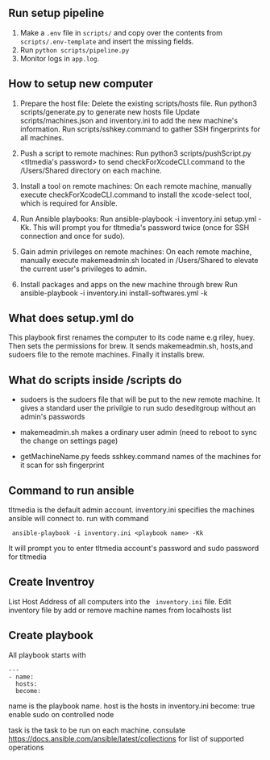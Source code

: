 ## Run setup pipeline
1. Make a `.env` file in `scripts/` and copy over the contents from `scripts/.env-template` and insert the missing fields.
2. Run `python scripts/pipeline.py`
3. Monitor logs in `app.log`.

## How to setup new computer
1. Prepare the host file:
    Delete the existing scripts/hosts file. Run python3 scripts/generate.py to generate new hosts file
    Update scripts/machines.json and inventory.ini to add the new machine's information.
    Run scripts/sshkey.command to gather SSH fingerprints for all machines.
   
2. Push a script to remote machines:
    Run python3 scripts/pushScript.py <tltmedia's password> to send checkForXcodeCLI.command to the /Users/Shared directory on each machine.

3. Install a tool on remote machines:
    On each remote machine, manually execute checkForXcodeCLI.command to install the xcode-select tool, which is required for Ansible.

4. Run Ansible playbooks:
    Run ansible-playbook -i inventory.ini setup.yml -Kk. This will prompt you for tltmedia's password twice (once for SSH connection and once for sudo).

5. Gain admin privileges on remote machines:
    On each remote machine, manually execute makemeadmin.sh located in /Users/Shared to elevate the current user's privileges to admin.

6. Install packages and apps on the new machine through brew
   Run ansible-playbook -i inventory.ini install-softwares.yml -k

## What does setup.yml do
This playbook first renames the computer to its code name e.g riley, huey. Then sets the permissions for brew. It sends makemeadmin.sh, hosts,and sudoers file to the remote machines. Finally it installs brew. 

## What do scripts inside /scripts do
- sudoers is the sudoers file that will be put to the new remote machine. It gives a standard user  the privilgie to run sudo deseditgroup without an admin's passwords

- makemeadmin.sh makes a ordinary user admin (need to reboot to sync the change on settings page)

- getMachineName.py feeds sshkey.command names of the machines for it scan for ssh fingerprint

## Command to run ansible
tltmedia is the default admin account. inventory.ini specifies the machines ansible will connect to. 
run with command
```
 ansible-playbook -i inventory.ini <playbook name> -Kk
```
It will prompt you to enter tltmedia account's password and sudo password for tltmedia

## Create Inventroy

List Host Address of all computers into the ``` inventory.ini``` file. Edit inventory file by add or remove machine names from localhosts list

## Create playbook

All playbook starts with
```
---
- name: 
  hosts: 
  become: 

```

name is the playbook name.
host is the hosts in inventory.ini
become: true enable sudo on controlled node

task is the task to be run on each machine. consulate https://docs.ansible.com/ansible/latest/collections for list of supported operations
